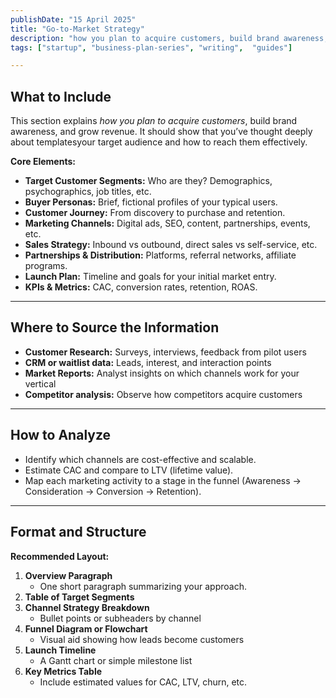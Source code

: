 ```yaml
---
publishDate: "15 April 2025"
title: "Go-to-Market Strategy"
description: "how you plan to acquire customers, build brand awareness, and grow revenue."
tags: ["startup", "business-plan-series", "writing",  "guides"]

---
```


## **What to Include**
This section explains *how you plan to acquire customers*, build brand awareness, and grow revenue. It should show that you’ve thought deeply about templatesyour target audience and how to reach them effectively.

**Core Elements:**
- **Target Customer Segments:** Who are they? Demographics, psychographics, job titles, etc.
- **Buyer Personas:** Brief, fictional profiles of your typical users.
- **Customer Journey:** From discovery to purchase and retention.
- **Marketing Channels:** Digital ads, SEO, content, partnerships, events, etc.
- **Sales Strategy:** Inbound vs outbound, direct sales vs self-service, etc.
- **Partnerships & Distribution:** Platforms, referral networks, affiliate programs.
- **Launch Plan:** Timeline and goals for your initial market entry.
- **KPIs & Metrics:** CAC, conversion rates, retention, ROAS.

---

## **Where to Source the Information**
- **Customer Research:** Surveys, interviews, feedback from pilot users
- **CRM or waitlist data:** Leads, interest, and interaction points
- **Market Reports:** Analyst insights on which channels work for your vertical
- **Competitor analysis:** Observe how competitors acquire customers

---

## **How to Analyze**
- Identify which channels are cost-effective and scalable.
- Estimate CAC and compare to LTV (lifetime value).
- Map each marketing activity to a stage in the funnel (Awareness → Consideration → Conversion → Retention).

---

## **Format and Structure**
**Recommended Layout:**
1. **Overview Paragraph**
   - One short paragraph summarizing your approach.
2. **Table of Target Segments**
3. **Channel Strategy Breakdown**
   - Bullet points or subheaders by channel
4. **Funnel Diagram or Flowchart**
   - Visual aid showing how leads become customers
5. **Launch Timeline**
   - A Gantt chart or simple milestone list
6. **Key Metrics Table**
   - Include estimated values for CAC, LTV, churn, etc.


